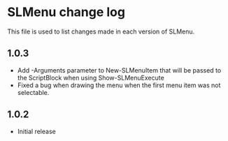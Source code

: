 # SLMenu change log

This file is used to list changes made in each version of SLMenu.

## 1.0.3

- Add -Arguments parameter to New-SLMenuItem that will be passed to the ScriptBlock when using Show-SLMenuExecute
- Fixed a bug when drawing the menu when the first menu item was not selectable.

## 1.0.2
- Initial release
